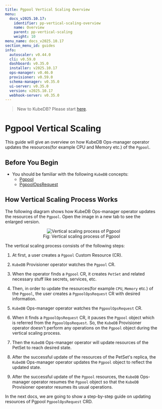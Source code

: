 ```yaml
---
title: Pgpool Vertical Scaling Overview
menu:
  docs_v2025.10.17:
    identifier: pp-vertical-scaling-overview
    name: Overview
    parent: pp-vertical-scaling
    weight: 10
menu_name: docs_v2025.10.17
section_menu_id: guides
info:
  autoscaler: v0.44.0
  cli: v0.59.0
  dashboard: v0.35.0
  installer: v2025.10.17
  ops-manager: v0.46.0
  provisioner: v0.59.0
  schema-manager: v0.35.0
  ui-server: v0.35.0
  version: v2025.10.17
  webhook-server: v0.35.0
---
```


> New to KubeDB? Please start [here](/docs/v2025.10.17/README).

# Pgpool Vertical Scaling

This guide will give an overview on how KubeDB Ops-manager operator updates the resources(for example CPU and Memory etc.) of the `Pgpool`.

## Before You Begin

- You should be familiar with the following `KubeDB` concepts:
  - [Pgpool](/docs/v2025.10.17/guides/pgpool/concepts/pgpool)
  - [PgpoolOpsRequest](/docs/v2025.10.17/guides/pgpool/concepts/opsrequest)

## How Vertical Scaling Process Works

The following diagram shows how KubeDB Ops-manager operator updates the resources of the `Pgpool`. Open the image in a new tab to see the enlarged version.

<figure align="center">
  <img alt="Vertical scaling process of Pgpool" src="/docs/v2025.10.17/images/day-2-operation/pgpool/pp-vertical-scaling.png">
<figcaption align="center">Fig: Vertical scaling process of Pgpool</figcaption>
</figure>

The vertical scaling process consists of the following steps:

1. At first, a user creates a `Pgpool` Custom Resource (CR).

2. `KubeDB` Provisioner  operator watches the `Pgpool` CR.

3. When the operator finds a `Pgpool` CR, it creates `PetSet` and related necessary stuff like secrets, services, etc.

4. Then, in order to update the resources(for example `CPU`, `Memory` etc.) of the `Pgpool`, the user creates a `PgpoolOpsRequest` CR with desired information.

5. `KubeDB` Ops-manager operator watches the `PgpoolOpsRequest` CR.

6. When it finds a `PgpoolOpsRequest` CR, it pauses the `Pgpool` object which is referred from the `PgpoolOpsRequest`. So, the `KubeDB` Provisioner  operator doesn't perform any operations on the `Pgpool` object during the vertical scaling process.  

7. Then the `KubeDB` Ops-manager operator will update resources of the PetSet to reach desired state.

8. After the successful update of the resources of the PetSet's replica, the `KubeDB` Ops-manager operator updates the `Pgpool` object to reflect the updated state.

9. After the successful update  of the `Pgpool` resources, the `KubeDB` Ops-manager operator resumes the `Pgpool` object so that the `KubeDB` Provisioner  operator resumes its usual operations.

In the next docs, we are going to show a step-by-step guide on updating resources of Pgpool `PgpoolOpsRequest` CRD.